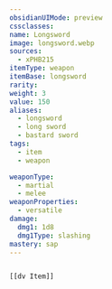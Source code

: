 ```yaml
---
obsidianUIMode: preview
cssclasses: 
name: Longsword
image: longsword.webp
sources:
  - xPHB215
itemType: weapon
itemBase: longsword
rarity: 
weight: 3
value: 150
aliases:
  - longsword
  - long sword
  - bastard sword
tags:
  - item
  - weapon

weaponType: 
  - martial
  - melee
weaponProperties:
  - versatile
damage:
  dmg1: 1d8
  dmg1Type: slashing
mastery: sap
---
```


```meta-bind-embed

[[dv Item]]

```
